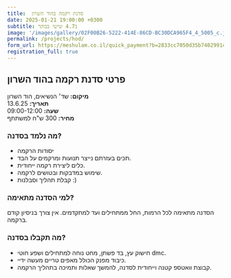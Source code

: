 ```yaml
---
title:  סדנת רקמה בהוד השרון
date: 2025-01-21 19:00:00 +0300
subtitle: ב4.7 שישי בבוקר
image: '/images/gallery/02F00B26-5222-414E-86CD-BC30DCA965F4_4_5005_c.jpeg'
permalink: /projects/hod/
form_url: https://meshulam.co.il/quick_payment?b=2833cc7050d35b7402991cf22bff1b17
registration_full: true
---
```


## פרטי סדנת רקמה בהוד השרון

**מיקום:** שד׳ הנשיאים, הוד השרון  
**תאריך:** 13.6.25  
**שעה:** 09:00-12:00  
**מחיר:** 300 ש"ח למשתתף  

### מה נלמד בסדנה?

- יסודות הרקמה
- תכים בעזרתם נייצר תנועות ומרקמים על הבד.
- כלים ליצירת רקמה ייחודית.
- שימוש במדבקות ובטושים לרקמה.
- קבלת תהליך וסבלנות :)

### למי הסדנה מתאימה?

הסדנה מתאימה לכל הרמות, החל ממתחילים ועד למתקדמים. אין צורך בניסיון קודם ברקמה.

### מה תקבלו בסדנה?

- חישוק עץ, בד פשתן, מחט נוחה למתחילים ושפע חוטי dmc.
- כיבוד מפנק הכולל מאפים טריים מעשה ידיי.
- קבוצת וואטספ קטנה וייחודית לסדנה, להמשך שאלות ותמיכה בתהליך הרקמה.

